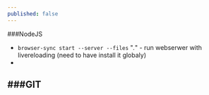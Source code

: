 ```yaml
---
published: false
---
```


###NodeJS
- `browser-sync start --server --files` "*.*" - run webserwer with livereloading (need to have install it globaly)
- 

###GIT
- 
